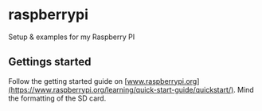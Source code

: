 # raspberrypi
Setup &amp; examples for my Raspberry PI


## Gettings started

Follow the getting started guide on [www.raspberrypi.org](https://www.raspberrypi.org/learning/quick-start-guide/quickstart/). 
Mind the formatting of the SD card.

